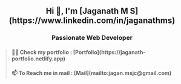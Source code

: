 <h2 align="center">Hi 👋, I'm [Jaganath M S](https://www.linkedin.com/in/jaganathms)</h2>
<h3 align="center">Passionate Web Developer</h3>

> <h4>👨‍💻 Check my portfolio : [Portfolio](https://jaganath-portfolio.netlify.app)</h4>
> <h4>📫 To Reach me in mail : [Mail](mailto:jagan.msjc@gmail.com)</h4>
<!--
**Jaganath-MSJ/Jaganath-MSJ** is a ✨ _special_ ✨ repository because its `README.md` (this file) appears on your GitHub profile.

Here are some ideas to get you started:

- 🔭 I’m currently working on ...
- 🌱 I’m currently learning ...
- 👯 I’m looking to collaborate on ...
- 🤔 I’m looking for help with ...
- 💬 Ask me about ...
- 📫 How to reach me: ...
- 😄 Pronouns: ...
- ⚡ Fun fact: ...
-->
